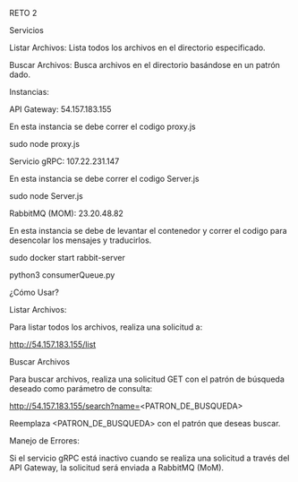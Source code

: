 RETO 2

Servicios

Listar Archivos: Lista todos los archivos en el directorio especificado.

Buscar Archivos: Busca archivos en el directorio basándose en un patrón dado.

Instancias:

API Gateway: 54.157.183.155

En esta instancia se debe correr el codigo proxy.js

sudo node proxy.js

Servicio gRPC: 107.22.231.147

En esta instancia se debe correr el codigo Server.js

sudo node Server.js

RabbitMQ (MOM): 23.20.48.82

En esta instancia se debe de levantar el contenedor y correr el codigo para desencolar los mensajes y traducirlos.

sudo docker start rabbit-server

python3 consumerQueue.py

¿Cómo Usar?

Listar Archivos:

Para listar todos los archivos, realiza una solicitud a:

http://54.157.183.155/list

Buscar Archivos

Para buscar archivos, realiza una solicitud GET con el patrón de búsqueda deseado como parámetro de consulta:

http://54.157.183.155/search?name=<PATRON_DE_BUSQUEDA>

Reemplaza <PATRON_DE_BUSQUEDA> con el patrón que deseas buscar.

Manejo de Errores:

Si el servicio gRPC está inactivo cuando se realiza una solicitud a través del API Gateway, la solicitud será enviada a RabbitMQ (MoM). 

